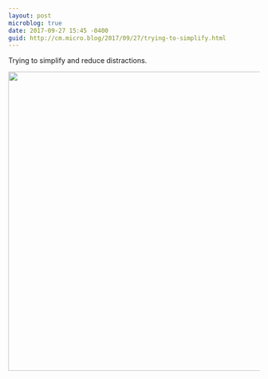 ```yaml
---
layout: post
microblog: true
date: 2017-09-27 15:45 -0400
guid: http://cm.micro.blog/2017/09/27/trying-to-simplify.html
---
```

Trying to simplify and reduce distractions. 

<img src="http://chadmoore.net/uploads/2017/f23ea8df7e.jpg" width="600" height="600" />
